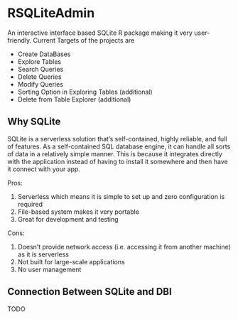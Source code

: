# RSQLiteAdmin

An interactive interface based SQLite R package making it very user-friendly. Current Targets of the projects are

- Create DataBases
- Explore Tables
- Search Queries
- Delete Queries
- Modify Queries
- Sorting Option in Exploring Tables (additional)
- Delete from Table Explorer (additional)

## Why SQLite

SQLite is a serverless solution that’s self-contained, highly reliable, and full of features. As a self-contained SQL database engine, it can handle all sorts of data in a relatively simple manner. This is because it integrates directly with the application instead of having to install it somewhere and then have it connect with your app. 

Pros:

 1. Serverless which means it is simple to set up and zero configuration is required
 2. File-based system makes it very portable
 3. Great for development and testing

Cons:

 1. Doesn’t provide network access (i.e. accessing it from another machine) as it is serverless
 2. Not built for large-scale applications
 3. No user management

## Connection Between SQLite and DBI

TODO
